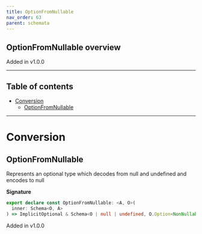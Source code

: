 ```yaml
---
title: OptionFromNullable
nav_order: 63
parent: schemata
---
```


## OptionFromNullable overview

Added in v1.0.0

---

<h2 class="text-delta">Table of contents</h2>

- [Conversion](#conversion)
  - [OptionFromNullable](#optionfromnullable)

---

# Conversion

## OptionFromNullable

Represents an optional type which decodes from null and undefined and encodes to null

**Signature**

```ts
export declare const OptionFromNullable: <A, O>(
  inner: Schema<O, A>
) => ImplicitOptional & Schema<O | null | undefined, O.Option<NonNullable<A>>>
```

Added in v1.0.0
